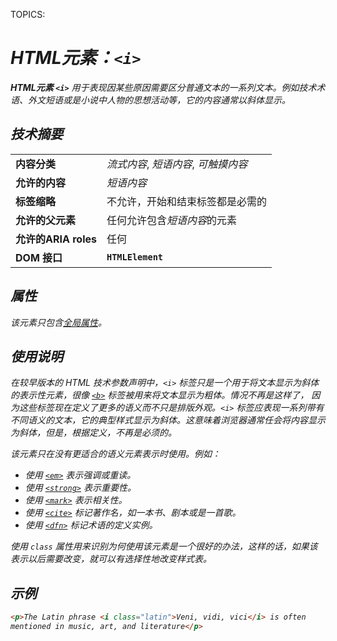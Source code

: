 TOPICS: <i>

# HTML元素：`<i>`

**HTML元素 `<i>`** 用于表现因某些原因需要区分普通文本的一系列文本。例如*技术术语*、*外文短语*或是*小说中人物的思想活动*等，它的内容通常以*斜体*显示。

## 技术摘要

|  |  |
| :-- | :-- |
| **内容分类** | *流式内容*, *短语内容*, *可触摸内容* |
| **允许的内容** | *短语内容* |
| **标签缩略** | 不允许，开始和结束标签都是必需的 |
| **允许的父元素** | 任何允许包含*短语内容*的元素 |
| **允许的ARIA roles** | 任何 |
| **DOM 接口** | **`HTMLElement`** |

## 属性

该元素只包含[全局属性](/zh-hans/webfrontend/HTML_Global_Attributes)。

## 使用说明

在较早版本的 HTML 技术参数声明中，`<i>` 标签只是一个用于将文本显示为斜体的表示性元素，很像 [`<b>`](/zh-hans/webfrontend/<b>) 标签被用来将文本显示为粗体。情况不再是这样了，
因为这些标签现在定义了更多的语义而不只是排版外观。`<i>` 标签应表现一系列带有不同语义的文本，它的典型样式显示为斜体。这意味着浏览器通常任会将内容显示为斜体，但是，根据定义，不再是必须的。

该元素只在没有更适合的语义元素表示时使用。例如：

- 使用 *[`<em>`](/zh-hans/webfrontend/<em>)* 表示强调或重读。
- 使用 *[`<strong>`](/zh-hans/webfrontend/<strong>)* 表示重要性。
- 使用 *[`<mark>`](/zh-hans/webfrontend/<mark>)* 表示相关性。
- 使用 *[`<cite>`](/zh-hans/webfrontend/<cite>)* 标记著作名，如一本书、剧本或是一首歌。
- 使用 *[`<dfn>`](/zh-hans/webfrontend/<dfn>)* 标记术语的定义实例。

使用 *`class`* 属性用来识别为何使用该元素是一个很好的办法，这样的话，如果该表示以后需要改变，就可以有选择性地改变样式表。

## 示例

```html
<p>The Latin phrase <i class="latin">Veni, vidi, vici</i> is often
mentioned in music, art, and literature</p>
```

